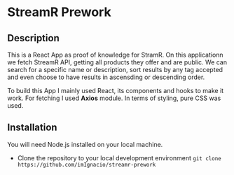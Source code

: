 # StreamR Prework

## Description

This is a React App as proof of knowledge for StramR. On this applicationn we fetch StreamR API, getting all products they offer and are public. We can search for
a specific name or description, sort results by any tag accepted and even choose to have results in ascensding or descending order.

To build this App I mainly used React, its components and hooks to make it work. For fetching I used **Axios** module. In terms of styling, pure CSS was used.

## Installation

You will need Node.js installed on your local machine.

- Clone the repository to your local development environment `git clone https://github.com/imIgnacio/streamr-prework`